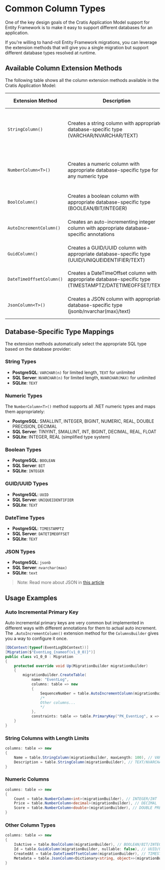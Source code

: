 # Common Column Types

One of the key design goals of the Cratis Application Model support for Entity Framework is to make it easy to support
different databases for an application.

If you're willing to hand-roll Entity Framework migrations, you can leverage the extension methods that will give you
a single migration but support different database types resolved at runtime.

## Available Column Extension Methods

The following table shows all the column extension methods available in the Cratis Application Model:

| Extension Method | Description | Supported Types | Parameters |
|------------------|-------------|-----------------|------------|
| `StringColumn()` | Creates a string column with appropriate database-specific type (VARCHAR/NVARCHAR/TEXT) | string | `maxLength` (int?, optional), `nullable` (bool, default: true) |
| `NumberColumn<T>()` | Creates a numeric column with appropriate database-specific type for any numeric type | char, byte, sbyte, short, ushort, int, uint, long, ulong, float, double, decimal | `nullable` (bool, default: true) |
| `BoolColumn()` | Creates a boolean column with appropriate database-specific type (BOOLEAN/BIT/INTEGER) | bool | `nullable` (bool, default: true) |
| `AutoIncrementColumn()` | Creates an auto-incrementing integer column with appropriate database-specific annotations | int | None (always non-nullable) |
| `GuidColumn()` | Creates a GUID/UUID column with appropriate database-specific type (UUID/UNIQUEIDENTIFIER/TEXT) | Guid | `nullable` (bool, default: true) |
| `DateTimeOffsetColumn()` | Creates a DateTimeOffset column with appropriate database-specific type (TIMESTAMPTZ/DATETIMEOFFSET/TEXT) | DateTimeOffset | `nullable` (bool, default: true) |
| `JsonColumn<T>()` | Creates a JSON column with appropriate database-specific type (jsonb/nvarchar(max)/text) | Any type | None (always non-nullable) |

## Database-Specific Type Mappings

The extension methods automatically select the appropriate SQL type based on the database provider:

### String Types

- **PostgreSQL**: `VARCHAR(n)` for limited length, `TEXT` for unlimited
- **SQL Server**: `NVARCHAR(n)` for limited length, `NVARCHAR(MAX)` for unlimited  
- **SQLite**: `TEXT`

### Numeric Types

The `NumberColumn<T>()` method supports all .NET numeric types and maps them appropriately:

- **PostgreSQL**: SMALLINT, INTEGER, BIGINT, NUMERIC, REAL, DOUBLE PRECISION, DECIMAL
- **SQL Server**: TINYINT, SMALLINT, INT, BIGINT, DECIMAL, REAL, FLOAT
- **SQLite**: INTEGER, REAL (simplified type system)

### Boolean Types

- **PostgreSQL**: `BOOLEAN`
- **SQL Server**: `BIT`
- **SQLite**: `INTEGER`

### GUID/UUID Types

- **PostgreSQL**: `UUID`
- **SQL Server**: `UNIQUEIDENTIFIER`
- **SQLite**: `TEXT`

### DateTime Types

- **PostgreSQL**: `TIMESTAMPTZ`
- **SQL Server**: `DATETIMEOFFSET`
- **SQLite**: `TEXT`

### JSON Types

- **PostgreSQL**: `jsonb`
- **SQL Server**: `nvarchar(max)`
- **SQLite**: `text`

> Note: Read more about JSON in [this article](./json.md)

## Usage Examples

### Auto Incremental Primary Key

Auto incremental primary keys are very common but implemented in different ways with different annotations for them to
actual auto increment. The `.AutoIncrementColumn()` extension method for the `ColumnsBuilder` gives you a way to configure
it once.

```csharp
[DbContext(typeof(EventLogDbContext))]
[Migration($"EventLog_{nameof(v1_0_0)}")]
public class v1_0_0 : Migration
{
    protected override void Up(MigrationBuilder migrationBuilder)
    {
        migrationBuilder.CreateTable(
            name: "EventLog",
            columns: table => new
            {
                SequenceNumber = table.AutoIncrementColumn(migrationBuilder), // Creates an auto increment column
                /*
                Other columns...
                */
            },
            constraints: table => table.PrimaryKey("PK_EventLog", x => x.SequenceNumber));
    }
}
```

### String Columns with Length Limits

```csharp
columns: table => new
{
    Name = table.StringColumn(migrationBuilder, maxLength: 100), // VARCHAR(100)/NVARCHAR(100)
    Description = table.StringColumn(migrationBuilder), // TEXT/NVARCHAR(MAX)
}
```

### Numeric Columns

```csharp
columns: table => new
{
    Count = table.NumberColumn<int>(migrationBuilder), // INTEGER/INT
    Price = table.NumberColumn<decimal>(migrationBuilder), // DECIMAL
    Score = table.NumberColumn<double>(migrationBuilder), // DOUBLE PRECISION/FLOAT/REAL
}
```

### Other Column Types

```csharp
columns: table => new
{
    IsActive = table.BoolColumn(migrationBuilder), // BOOLEAN/BIT/INTEGER
    Id = table.GuidColumn(migrationBuilder, nullable: false), // UUID/UNIQUEIDENTIFIER/TEXT
    CreatedAt = table.DateTimeOffsetColumn(migrationBuilder), // TIMESTAMPTZ/DATETIMEOFFSET/TEXT
    Metadata = table.JsonColumn<Dictionary<string, object>>(migrationBuilder), // jsonb/nvarchar(max)/text
}
```
